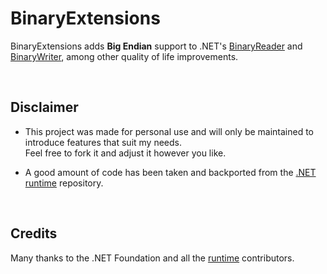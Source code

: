 # BinaryExtensions

BinaryExtensions adds **Big Endian** support to .NET's [BinaryReader](https://learn.microsoft.com/en-us/dotnet/api/system.io.binaryreader) and [BinaryWriter](https://learn.microsoft.com/en-us/dotnet/api/system.io.binarywriter), among other quality of life improvements.

<br/>

## Disclaimer

* This project was made for personal use and will only be maintained to introduce features that suit my needs.
<br/>Feel free to fork it and adjust it however you like.

* A good amount of code has been taken and backported from the [.NET runtime](https://github.com/dotnet/runtime) repository.

<br/>

## Credits

Many thanks to the .NET Foundation and all the [runtime](https://github.com/dotnet/runtime) contributors.
